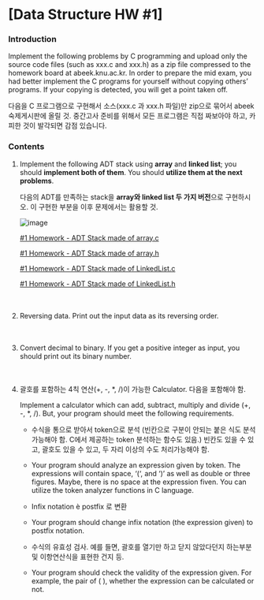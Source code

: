 # [Data Structure HW #1]

### Introduction

Implement the following problems by C programming and upload only the source code files (such as xxx.c and xxx.h) as a zip file compressed to the homework board at abeek.knu.ac.kr. In order to prepare the mid exam, you had better implement the C programs for yourself without copying others’ programs. If your copying is detected, you will get a point taken off.  

다음을 C 프로그램으로 구현해서 소스(xxx.c 과 xxx.h 파일)만 zip으로 묶어서 abeek 숙제게시판에 올릴 것. 중간고사 준비를 위해서 모든 프로그램은 직접 짜보아야 하고, 카피한 것이 발각되면 감점 있습니다.  

  

### Contents

1. Implement the following ADT stack using **array** and **linked list**; you should **implement both of them**. You should **utilize them at the next problems**. 

   다음의 ADT를 만족하는 stack을 **array와 linked list 두 가지 버전**으로 구현하시오. 이 구현한 부분을 이후 문제에서는 활용할 것.

   ![image](https://user-images.githubusercontent.com/48755377/66322819-ae7a6d00-e95d-11e9-920c-ce6d05e354b0.png)  

   [#1 Homework - ADT Stack made of array.c ](StackADT.c)  

   [#1 Homework - ADT Stack made of array.h](Stack.h)  

   [#1 Homework - ADT Stack made of LinkedList.c ](LinkedStack.c)  

   [#1 Homework - ADT Stack made of LinkedList.h](LinkedListStack.h)  


　    

2. Reversing data. Print out the input data as its reversing order.  

　    

3. Convert decimal to binary. If you get a positive integer as input, you should print out its binary number.   

　     

4. 괄호를 포함하는 4칙 연산(+, -, *, /)이 가능한 Calculator. 다음을 포함해야 함.    

   Implement a calculator which can add, subtract, multiply and divide (+, -, *, /). But, your program should meet the following requirements.  

   * 수식을 통으로 받아서 token으로 분석 (빈칸으로 구분이 안되는 붙은 식도 분석 가능해야 함. C에서 제공하는 token 분석하는 함수도 있음.) 빈칸도 있을 수 있고, 괄호도 있을 수 있고, 두 자리 이상의 수도 처리가능해야 함.

   * Your program should analyze an expression given by token. The expressions will contain space, ‘(‘, and ‘)’ as well as double or three figures. Maybe, there is no space at the expression fiven. You can utilize the token analyzer functions in C language.

   * Infix notation è postfix 로 변환

   * Your program should change infix notation (the expression given) to postfix notation.

   * 수식의 유효성 검사. 예를 들면, 괄호를 열기만 하고 닫지 않았다던지 하는부분 및 이항연산식을 표현한 건지 등.

   * Your program should check the validity of the expression given. For example, the pair of ( ), whether the expression can be calculated or not.



  
